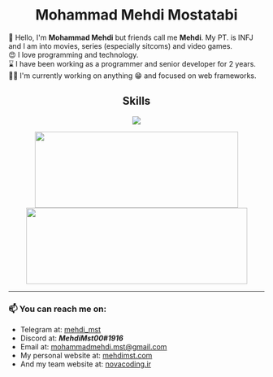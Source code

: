 <h1 align="center">Mohammad Mehdi Mostatabi</h1>

<p>👋 Hello, I'm <b>Mohammad Mehdi</b> but friends call me <b>Mehdi</b>. My PT. is INFJ and I am into movies, series (especially sitcoms) and video games.
<br>
😍 I love programming and technology.
<br>
⌛ I have been working as a programmer and senior developer for 2 years.
<br>
👨‍💻 I'm currently working on anything 😁 and focused on web frameworks.
</p>

<h2 align="center">Skills</h2>
<p align="center">
  <a href="https://skillicons.dev">
    <img src="https://skillicons.dev/icons?i=cs,dotnet,docker,visualstudio,vscode,html,css,bootstrap,js,jquery,ts,angular" />
  </a>
</p>


<div align="center">
  <img height="150em" width="400em" src="https://github-readme-stats.vercel.app/api/top-langs/?username=MehdiMst00&layout=compact&count_private=true&theme=radical" />
  <img height="150em" width="435em" src="https://github-readme-stats.vercel.app/api?username=MehdiMst00&count_private=true&hide=contribs,prs&show_icons=true&theme=radical" />
</div>

---
### 📫 You can reach me on:
- Telegram at: [mehdi_mst](https://t.me/mehdi_mst)
- Discord at: ***MehdiMst00#1916***
- Email at: mohammadmehdi.mst@gmail.com
- My personal website at: [mehdimst.com](https://mehdimst.com)
- And my team website at: [novacoding.ir](https://novacoding.ir)

